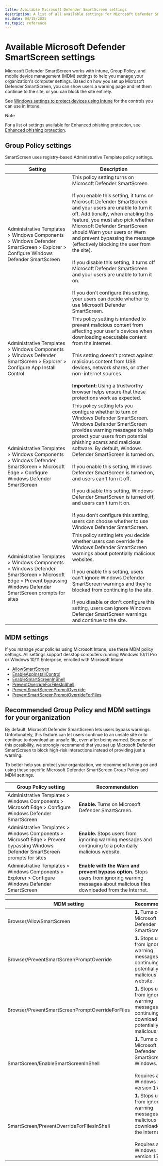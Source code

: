 ```yaml
---
title: Available Microsoft Defender SmartScreen settings
description: A list of all available settings for Microsoft Defender SmartScreen using Group Policy and mobile device management (MDM) settings.
ms.date: 04/15/2025
ms.topic: reference
---
```


# Available Microsoft Defender SmartScreen settings

Microsoft Defender SmartScreen works with Intune, Group Policy, and mobile device management (MDM) settings to help you manage your organization's computer settings. Based on how you set up Microsoft Defender SmartScreen, you can show users a warning page and let them continue to the site, or you can block the site entirely.

See [Windows settings to protect devices using Intune](/mem/intune/protect/endpoint-protection-windows-10#microsoft-defender-smartscreen-settings) for the controls you can use in Intune.

> [!NOTE]
> For a list of settings available for Enhanced phishing protection, see [Enhanced phishing protection](enhanced-phishing-protection.md#configure-enhanced-phishing-protection-for-your-organization).

## Group Policy settings

SmartScreen uses registry-based Administrative Template policy settings.

|Setting|Description|
|---|--- |
|Administrative Templates > Windows Components > Windows Defender SmartScreen > Explorer > Configure Windows Defender SmartScreen | This policy setting turns on Microsoft Defender SmartScreen. <br/><br/>If you enable this setting, it turns on Microsoft Defender SmartScreen and your users are unable to turn it off. Additionally, when enabling this feature, you must also pick whether Microsoft Defender SmartScreen should Warn your users or Warn and prevent bypassing the message (effectively blocking the user from the site).<br/><br/>If you disable this setting, it turns off Microsoft Defender SmartScreen and your users are unable to turn it on. <br/><br/>If you don't configure this setting, your users can decide whether to use Microsoft Defender SmartScreen.|
|Administrative Templates > Windows Components > Windows Defender SmartScreen > Explorer > Configure App Install Control| This policy setting is intended to prevent malicious content from affecting your user's devices when downloading executable content from the internet.<br/><br/>This setting doesn't protect against malicious content from USB devices, network shares, or other non-internet sources.<br/><br/>**Important:**  Using a trustworthy browser helps ensure that these protections work as expected.|
|Administrative Templates > Windows Components > Windows Defender SmartScreen > Microsoft Edge > Configure Windows Defender SmartScreen | This policy setting lets you configure whether to turn on Windows Defender SmartScreen. Windows Defender SmartScreen provides warning messages to help protect your users from potential phishing scams and malicious software. By default, Windows Defender SmartScreen is turned on. <br><br>If you enable this setting, Windows Defender SmartScreen is turned on, and users can't turn it off. <br><br>If you disable this setting, Windows Defender SmartScreen is turned off, and users can't turn it on. <br><br>If you don't configure this setting, users can choose whether to use Windows Defender SmartScreen. |
|Administrative Templates > Windows Components > Windows Defender SmartScreen > Microsoft Edge > Prevent bypassing Windows Defender SmartScreen prompts for sites | This policy setting lets you decide whether users can override the Windows Defender SmartScreen warnings about potentially malicious websites. <br><br>If you enable this setting, users can't ignore Windows Defender SmartScreen warnings and they're blocked from continuing to the site. <br><br>If you disable or don't configure this setting, users can ignore Windows Defender SmartScreen warnings and continue to the site. |

## MDM settings

If you manage your policies using Microsoft Intune, use these MDM policy settings. All settings support desktop computers running Windows 10/11 Pro or Windows 10/11 Enterprise, enrolled with Microsoft Intune.

- [AllowSmartScreen](/windows/client-management/mdm/policy-csp-browser#allowsmartscreen)
- [EnableAppInstallControl](/windows/client-management/mdm/policy-csp-smartscreen#enableappinstallcontrol)
- [EnableSmartScreenInShell](/windows/client-management/mdm/policy-csp-smartscreen#enablesmartscreeninshell)
- [PreventOverrideForFilesInShell](/windows/client-management/mdm/policy-csp-smartscreen#preventoverrideforfilesinshell)
- [PreventSmartScreenPromptOverride](/windows/client-management/mdm/policy-csp-browser#preventsmartscreenpromptoverride)
- [PreventSmartScreenPromptOverrideForFiles](/windows/client-management/mdm/policy-csp-browser#preventsmartscreenpromptoverrideforfiles)

## Recommended Group Policy and MDM settings for your organization

By default, Microsoft Defender SmartScreen lets users bypass warnings. Unfortunately, this feature can let users continue to an unsafe site or to continue to download an unsafe file, even after being warned. Because of this possibility, we strongly recommend that you set up Microsoft Defender SmartScreen to block high-risk interactions instead of providing just a warning.

To better help you protect your organization, we recommend turning on and using these specific Microsoft Defender SmartScreen Group Policy and MDM settings.

| Group Policy setting | Recommendation |
|--|--|
| Administrative Templates > Windows Components > Microsoft Edge > Configure Windows Defender SmartScreen | **Enable.**  Turns on Microsoft Defender SmartScreen. |
| Administrative Templates > Windows Components > Microsoft Edge > Prevent bypassing Windows Defender SmartScreen prompts for sites | **Enable.**  Stops users from ignoring warning messages and continuing to a potentially malicious website. |
| Administrative Templates > Windows Components > Explorer > Configure Windows Defender SmartScreen | **Enable with the Warn and prevent bypass option.**  Stops users from ignoring warning messages about malicious files downloaded from the Internet. |

| MDM setting | Recommendation |
|--|--|
| Browser/AllowSmartScreen | **1.**  Turns on Microsoft Defender SmartScreen. |
| Browser/PreventSmartScreenPromptOverride | **1.**  Stops users from ignoring warning messages and continuing to a potentially malicious website. |
| Browser/PreventSmartScreenPromptOverrideForFiles | **1.**  Stops users from ignoring warning messages and continuing to download potentially malicious files. |
| SmartScreen/EnableSmartScreenInShell | **1.**  Turns on Microsoft Defender SmartScreen in Windows.<br/><br/>Requires at least Windows 10, version 1703. |
| SmartScreen/PreventOverrideForFilesInShell | **1.**  Stops users from ignoring warning messages about malicious files downloaded from the Internet.<br/><br/>Requires at least Windows 10, version 1703. |
